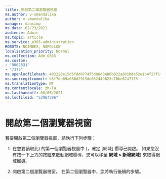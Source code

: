 ```yaml
---
title: 開啟第二個瀏覽器視窗
ms.author: v-smandalika
author: v-smandalika
manager: dansimp
ms.date: 02/23/2021
audience: Admin
ms.topic: article
ms.service: o365-administration
ROBOTS: NOINDEX, NOFOLLOW
localization_priority: Normal
ms.collection: Adm_O365
ms.custom:
- "9002531"
- "7375"
ms.openlocfilehash: 402220e15d5fdd077475d86d8486b022a801bda52e1b4f27f1fa385f31316f39
ms.sourcegitcommit: b5f7da89a650d2915dc652449623c78be6247175
ms.translationtype: MT
ms.contentlocale: zh-TW
ms.lasthandoff: 08/05/2021
ms.locfileid: "53967396"
---
```

# <a name="open-a-second-browser-window"></a>開啟第二個瀏覽器視窗

若要開啟第二個瀏覽器視窗，請執行下列步驟：

1. 在您要讀取此) 的第一個瀏覽器視窗中 (，確定 [網域] 嚮導已開啟。 如果您沒有按一下上方的按鈕來啟動網域嚮導，您可以移至 **網域 > 新增網域**] 來取得網域嚮導。

2. 開啟第二個瀏覽器視窗。 在第二個瀏覽器中，您將執行後續的步驟。
